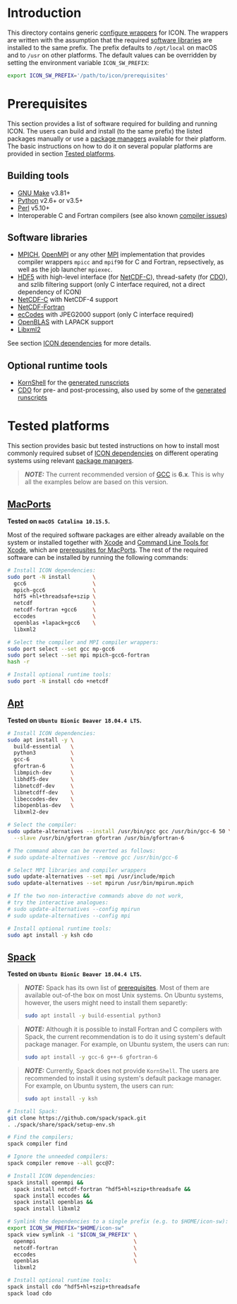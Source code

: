 <!--
This file is written using Markdown language, which might make it difficult to
read it in a plain text editor. Please, visit ICON project page on DKRZ GitLab
(https://gitlab.dkrz.de/icon/icon/-/tree/master/config/generic) to see this file
rendered or use a Markdown viewer of your choice
(https://www.google.com/search?q=markdown+viewer).
-->

# Introduction

This directory contains generic
[configure wrappers](../../README.md##configuration-wrappers) for ICON. The
wrappers are written with the assumption that the required
[software libraries](#software-libraries) are installed to the same prefix. The
prefix defaults to `/opt/local` on macOS and to `/usr` on other platforms. The
default values can be overridden by setting the environment variable
`ICON_SW_PREFIX`:
```bash
export ICON_SW_PREFIX='/path/to/icon/prerequisites'
```

# Prerequisites

This section provides a list of software required for building and running
ICON. The users can build and install (to the same prefix) the listed packages
manually or use a [package managers](https://en.wikipedia.org/wiki/Package_manager)
available for their platform. The basic instructions on how to do it on several
popular platforms are provided in section [Tested platforms](#tested-platforms).

## Building tools

- [GNU Make](https://www.gnu.org/software/make) v3.81+
- [Python](https://www.python.org) v2.6+ or v3.5+
- [Perl](https://www.perl.org) v5.10+
- Interoperable C and Fortran compilers (see also known
[compiler issues](https://gitlab.dkrz.de/icon/icon/-/boards/189))

## Software libraries

- [MPICH](https://www.mpich.org), [OpenMPI](https://www.open-mpi.org) or any
other [MPI](https://www.mpi-forum.org) implementation that provides compiler
wrappers `mpicc` and `mpif90` for C and Fortran, repsectively, as well as the
job launcher `mpiexec`.
- [HDF5](https://support.hdfgroup.org/HDF5) with high-level interface (for
<a href="#netcdf-c">NetCDF-С</a>), thread-safety (for <a href="#cdo">CDO</a>),
and szlib filtering support (only C interface required, not a direct dependency
of ICON)
- <a name="netcdf-c"/> [NetCDF-C](https://www.unidata.ucar.edu/software/netcdf/docs)
with NetCDF-4 support
- [NetCDF-Fortran](https://www.unidata.ucar.edu/software/netcdf/docs-fortran)
- [ecCodes](https://confluence.ecmwf.int/display/ECC) with JPEG2000 support
(only C interface required)
- [OpenBLAS](https://www.openblas.net) with LAPACK support
- [Libxml2](http://www.xmlsoft.org)

See section [ICON dependencies](../../README.md#icon-dependencies) for more
details.

## Optional runtime tools

- [KornShell](http://www.kornshell.com/) for the
[generated runscripts](../../README.md#running)
- <a name="cdo"/> [CDO](https://code.mpimet.mpg.de/projects/cdo) for pre- and
post-processing, also used by some of the
[generated runscripts](../../README.md#running)

# Tested platforms

This section provides basic but tested instructions on how to install most
commonly required subset of
[ICON dependencies](../../README.md#icon-dependencies) on different operating
systems using relevant
[package managers](https://en.wikipedia.org/wiki/Package_manager).

> **_NOTE:_** The current recommended version of [GCC](https://gcc.gnu.org/) is
**6.x**. This is why all the examples below are based on this version.

## [MacPorts](https://www.macports.org)

**Tested on `macOS Catalina 10.15.5`.**

Most of the required software packages are either already available on the
system or installed together with [Xcode](https://developer.apple.com/xcode) and
[Command Line Tools for Xcode](https://developer.apple.com/download/more/),
which are [prerequsites for MacPorts](https://www.macports.org/install.php). The
rest of the required software can be installed by running the following
commands:

```bash
# Install ICON dependencies:
sudo port -N install       \
  gcc6                     \
  mpich-gcc6               \
  hdf5 +hl+threadsafe+szip \
  netcdf                   \
  netcdf-fortran +gcc6     \
  eccodes                  \
  openblas +lapack+gcc6    \
  libxml2

# Select the compiler and MPI compiler wrappers:
sudo port select --set gcc mp-gcc6
sudo port select --set mpi mpich-gcc6-fortran
hash -r

# Install optional runtime tools:
sudo port -N install cdo +netcdf
```

## [Apt](https://wiki.debian.org/Apt)

**Tested on `Ubuntu Bionic Beaver 18.04.4 LTS`.**

```bash
# Install ICON dependencies:
sudo apt install -y \
  build-essential   \
  python3           \
  gcc-6             \
  gfortran-6        \
  libmpich-dev      \
  libhdf5-dev       \
  libnetcdf-dev     \
  libnetcdff-dev    \
  libeccodes-dev    \
  libopenblas-dev   \
  libxml2-dev

# Select the compiler:
sudo update-alternatives --install /usr/bin/gcc gcc /usr/bin/gcc-6 50 \
  --slave /usr/bin/gfortran gfortran /usr/bin/gfortran-6

# The command above can be reverted as follows:
# sudo update-alternatives --remove gcc /usr/bin/gcc-6

# Select MPI libraries and compiler wrappers
sudo update-alternatives --set mpi /usr/include/mpich
sudo update-alternatives --set mpirun /usr/bin/mpirun.mpich

# If the two non-interactive commands above do not work,
# try the interactive analogues:
# sudo update-alternatives --config mpirun
# sudo update-alternatives --config mpi

# Install optional runtime tools:
sudo apt install -y ksh cdo
```

## [Spack](https://spack.io)

**Tested on `Ubuntu Bionic Beaver 18.04.4 LTS`.**

> **_NOTE:_** Spack has its own list of
[prerequisites](https://spack.readthedocs.io/en/latest/getting_started.html#prerequisites).
Most of them are available out-of-the box on most Unix systems. On Ubuntu
systems, however, the users might need to install them separetly:
>```bash
>sudo apt install -y build-essential python3
>```

> **_NOTE:_** Although it is possible to install Fortran and C compilers with
Spack, the current recommendation is to do it using system's default package
manager. For example, on Ubuntu system, the users can run:
>```bash
>sudo apt install -y gcc-6 g++-6 gfortran-6
>```

> **_NOTE:_** Currently, Spack does not provide `KornShell`. The users are
recommended to install it using system's default package manager. For example,
on Ubuntu system, the users can run:
>```bash
>sudo apt install -y ksh
>```

```bash
# Install Spack:
git clone https://github.com/spack/spack.git
. ./spack/share/spack/setup-env.sh

# Find the compilers;
spack compiler find

# Ignore the unneeded compilers:
spack compiler remove --all gcc@7:

# Install ICON dependencies:
spack install openmpi &&
  spack install netcdf-fortran ^hdf5+hl+szip+threadsafe &&
  spack install eccodes &&
  spack install openblas &&
  spack install libxml2

# Symlink the dependencies to a single prefix (e.g. to $HOME/icon-sw):
export ICON_SW_PREFIX="$HOME/icon-sw"
spack view symlink -i "$ICON_SW_PREFIX" \
  openmpi                               \
  netcdf-fortran                        \
  eccodes                               \
  openblas                              \
  libxml2

# Install optional runtime tools:
spack install cdo ^hdf5+hl+szip+threadsafe
spack load cdo
```